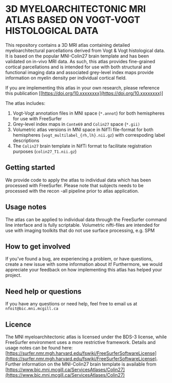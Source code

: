 3D MYELOARCHITECTONIC MRI ATLAS BASED ON VOGT-VOGT HISTOLOGICAL DATA
=========
This repository contains a 3D MRI atlas containing detailed myeloarchitectural parcellations derived from Vogt & Vogt histological
data. It is based on the popular MNI-Colin27 brain template and has been validated on in-vivo MRI data.
As such, this atlas provides fine-grained cortical parcellations and is intended for use with both structural and functional imaging data and associated grey-level index maps provide information on myelin density per individual cortical field.

If you are implementing this atlas in your own research, please reference this publication [[https://doi.org/10.xxxxxxxx](https://doi.org/10.xxxxxxxx)]

The atlas includes:
1. Vogt-Vogt annotation files in MNI space (`*.annot`) for both hemispheres for use with FreeSurfer
2. Grey-level index maps in `Conte69` and `Colin27` space (``*.gii)``
3. Volumetric atlas versions in MNI space in NifTi file-format for both hemispheres (`vogt_multilabel_{rh,lh}.nii.gz`) with correspoding label descriptions
4. The `Colin27` brain template in NifTi format to facilitate registration purposes (`colin27_T1.nii.gz`)

Getting started
----
We provide code to apply the atlas to individual data which has been processed with FreeSurfer.
Please note that subjects needs to be processed with the recon -all pipeline prior to atlas application.

Usage notes
----
The atlas can be applied to individual data through the FreeSurfer command line interface and is fully scriptable.
Volumetric nifti-files are intended for use with imaging toolkits that do not use surface processing, e.g. SPM

How to get involved
----
If you've found a bug, are experiencing a problem, or have questions, create a new issue with some information about it!
Furthermore, we would appreciate your feedback on how implementing this atlas has helped your project.

Need help or questions
----
If you have any questions or need help, feel free to email us at `nfoit@bic.mni.mcgill.ca`

Licence
----
The MNI myeloarchitectonic atlas is licensed under the BDS-3 license, while FreeSurfer environment uses a more restrictive framework.
Details and usage notes can be found here: [https://surfer.nmr.mgh.harvard.edu/fswiki/FreeSurferSoftwareLicense](https://surfer.nmr.mgh.harvard.edu/fswiki/FreeSurferSoftwareLicense). Further information on the MNI-Colin27 brain
template is available from [https://www.bic.mni.mcgill.ca/ServicesAtlases/Colin27](https://www.bic.mni.mcgill.ca/ServicesAtlases/Colin27)
